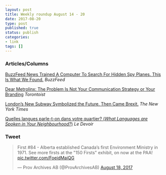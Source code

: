 ```yaml
---
layout: post
title: Weekly roundup August 14 - 20
date: 2017-08-20
type: post
published: true
status: publish
categories:
- link
tags: []
---
```


### Articles/Columns

[BuzzFeed News Trained A Computer To Search For Hidden Spy Planes. This Is What We Found.](https://www.buzzfeed.com/peteraldhous/hidden-spy-planes?utm_term=.dbBGxy1QE#.tr2Bn4Pml "BuzzFeed News Trained A Computer To Search For Hidden Spy Planes. This Is What We Found. By Peter Aldhous") *BuzzFeed*

[Dear Metrolinx: The Problem Is Not Your Communication Strategy or Your Branding](https://torontoist.com/2017/08/dear-metrolinx-problem-not-communication-strategy-branding/ "Dear Metrolinx: The Problem Is Not Your Communication Strategy or Your Branding. By Tricia Wood") *Torontoist*

[London’s New Subway Symbolized the Future. Then Came Brexit.](https://www.nytimes.com/2017/07/31/world/europe/london-crossrail-uk-brexit.html "London’s New Subway Symbolized the Future. Then Came Brexit. By Michael Kimmelman") *The New York Times*

[Quelles langues parle-t-on dans votre quartier? (_What Languages are Spoken in Your Neighbourhood?_)](https://www.ledevoir.com/documents/special/17-08_carte-points-recensement/index.html "Quelles langues parle-t-on dans votre quartier?") *Le Devoir*

### Tweet

<blockquote class="twitter-tweet" data-lang="en"><p lang="en" dir="ltr">First #84 - Alberta established Canada’s first Environment Ministry in 1971. See more firsts at the &quot;150 Firsts&quot; exhibit, on now at the PAA! <a href="https://t.co/FoeidMaiQG">pic.twitter.com/FoeidMaiQG</a></p>&mdash; Prov Archives AB (@ProvArchivesAB) <a href="https://twitter.com/ProvArchivesAB/status/898679023567462401">August 18, 2017</a></blockquote> <script async src="//platform.twitter.com/widgets.js" charset="utf-8"></script>